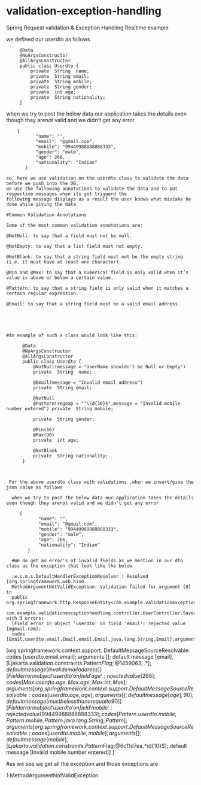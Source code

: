 # validation-exception-handling
 Spring Request validation & Exception Handling Realtime example
 
 
 we defined our userdto as follows
 
         @Data
         @NoArgsConstructor
         @AllArgsConstructor
         public class Userdto {
             private  String  name;
             private  String email;
             private  String mobile;
             private  String gender;
             private  int age;
             private  String nationality;
         }

 
 when we try to post the below data our application takes the details even though they arenot valid and we didn't get any error

        {
               "name": "",
               "email": "@gmail.com",
               "mobile": "99449988888888333",
               "gender": "male",
               "age": 266,
               "nationality": "Indian"
           }
    
    so, here we use validation on the userdto class to validate the data before we push into the DB,
    we use the following annotations to validate the data and to put respective messages when its get triggerd the
    following message displays as a result the user knows what mistake he done while giving the data
    
    #Common Validation Annotations
    
    Some of the most common validation annotations are:

    @NotNull: to say that a field must not be null.
    
    @NotEmpty: to say that a list field must not empty.
    
    @NotBlank: to say that a string field must not be the empty string (i.e. it must have at least one character).
    
    @Min and @Max: to say that a numerical field is only valid when it’s value is above or below a certain value.
    
    @Pattern: to say that a string field is only valid when it matches a certain regular expression.
    
    @Email: to say that a string field must be a valid email address.
    
    
    
    
    
    #An example of such a class would look like this:

          @Data
          @NoArgsConstructor
          @AllArgsConstructor
          public class Userdto {
              @NotNull(message = "UserName shouldn't be Null or Empty")
              private  String  name;
              
              @Email(message = "Invalid email address")
              private  String email;
              
              @NotNull
              @Pattern(regexp = "^\\d{10}$",message = "Invalid mobile number entered") private  String mobile;
              
              private  String gender;
              
              @Min(16)
              @Max(90)
              private  int age;
              
              @NotBlank
              private  String nationality;
          }
          
          
          
     For the above userdto class with validations ,when we insert/give the json value as follows
     
      when we try to post the below data our application takes the details even though they arenot valid and we didn't get any error

         {
                "name": "",
                "email": "@gmail.com",
                "mobile": "99449988888888333",
                "gender": "male",
                "age": 266,
                "nationality": "Indian"
            }
            
      #We do get an error's of invalid fields as we mention in our dto class as the exception that look like the below
      
      .w.s.m.s.DefaultHandlerExceptionResolver : Resolved [org.springframework.web.bind.
      MethodArgumentNotValidException: Validation failed for argument [0] in 
      public org.springframework.http.ResponseEntity<com.example.validationexceptionhandling.Entity.User> 
      com.example.validationexceptionhandling.controller.UserController.Saveuser(com.example.validationexceptionhandling.dto.Userdto) with 3 errors:
      [Field error in object 'userdto' on field 'email': rejected value [@gmail.com]; 
      codes [Email.userdto.email,Email.email,Email.java.lang.String,Email];arguments 
[org.springframework.context.support.
    DefaultMessageSourceResolvable: 
      codes [userdto.email,email]; arguments []; 
      default message [email],[Ljakarta.validation.constraints.Pattern$Flag;@1459063,.*]; default message [Invalid email address]]
      [Field error in object 'userdto' on field 'age': rejected value [266]; codes [Max.userdto.age,Max.age,Max.int,Max]; arguments [org.springframework.context.support.
      DefaultMessageSourceResolvable: 
            codes [userdto.age,age]; arguments []; default message [age],90]; default message [must be less than or equal to 90]] 
            [Field error in object 'userdto' on field 'mobile': rejected value [99449988888888333];
            codes [Pattern.userdto.mobile,Pattern.mobile,Pattern.java.lang.String,Pattern]; 
 arguments [org.springframework.context.support.
      DefaultMessageSourceResolvable: 
          codes [userdto.mobile,mobile]; arguments []; default message [mobile],[Ljakarta.validation.constraints.Pattern$Flag;@6c11d7ea,^\d{10}$];
          default message [Invalid mobile number entered]] ]


 #as we see we get all the exception and those exceptions are
 
   1.MethodArgumentNotValidException
